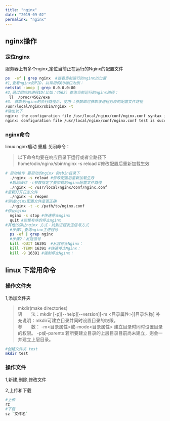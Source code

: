 ```yaml
---
title: "nginx"
date: "2019-09-02"
permalink: "nginx"
---
```

## nginx操作
### 定位nginx
服务器上有多个nginx,定位当前正在运行的Nginx的配置文件
```sh
ps  -ef | grep nginx  #查看当前运行的nginx的位置
#1,查看nginx的PID，以常用的80端口为例：
netstat -anop | grep 0.0.0.0:80
#2,通过相应的进程ID(比如：4562）查询当前运行的nginx路径：
　ll  /proc/4562/exe
#3. 获取到nginx的执行路径后，使用-t参数即可获取该进程对应的配置文件路径
/usr/local/nginx/sbin/nginx -t
#输出以下
nginx: the configuration file /usr/local/nginx/conf/nginx.conf syntax is ok
nginx: configuration file /usr/local/nginx/conf/nginx.conf test is successful
```
### nginx命令
linux nginx启动 重启 关闭命令：
>以下命令均要在响应目录下运行或者全路径下
home/odin/nginx/sbin/nginx -s reload #修改配置后重新加载生效

```sh
# 启动操作 要启动的nginx 的sbin目录下
  ./nginx -s reload #修改配置后重新加载生效
  #启动操作 -c参数指定了要加载的nginx配置文件路径
  ./nginx -c /usr/local/nginx/conf/nginx.conf
#重新打开日志文件
  ./nginx -s reopen
#测试nginx配置文件是否正确
  ./nginx -t -c /path/to/nginx.conf
#停止nginx
  nginx -s stop #快速停止nginx
  quit #完整有序的停止nginx
#其他的停止nginx 方式：找到进程发送信号方式
  #步骤1,查询nginx主进程号
  ps -ef | grep nginx
  #步骤2：发送信号
  kill -QUIT 16391  #从容停止Nginx：
  kill -TERM 16391 #快速停止Nginx：
  kill -9 16391 #强制停止Nginx：
```

## linux 下常用命令

### 操作文件夹
1,添加文件夹  
>mkdir(make directories)  
语　　法：mkdir [-p][--help][--version][-m <目录属性>][目录名称]
补充说明：mkdir可建立目录并同时设置目录的权限。  
参　　数：
  -m<目录属性>或–mode<目录属性>   建立目录时同时设置目录的权限。
  -p或–parents   若所要建立目录的上层目录目前尚未建立，则会一并建立上层目录。

```sh
#创建文件夹 test
mkdir test
```

### 操作文件
1,新建,删除,修改文件

2,上传和下载
```sh
#上传
rz
#下载
sz `文件名`
```
